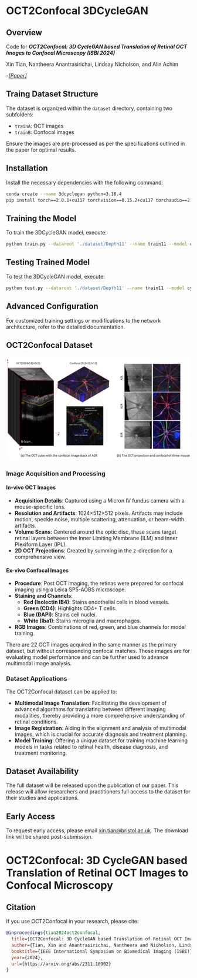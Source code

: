 # OCT2Confocal 3DCycleGAN


## Overview
Code for ***OCT2Confocal: 3D CycleGAN based Translation of Retinal OCT Images to Confocal Microscopy (ISBI 2024)***

Xin Tian, Nantheera Anantrasirichai, Lindsay Nicholson, and Alin Achim

-[*[Paper]*](https://arxiv.org/abs/2311.10902)

## Traing Dataset Structure
The dataset is organized within the `dataset` directory, containing two subfolders: 
- `trainA`: OCT images
- `trainB`: Confocal images

Ensure the images are pre-processed as per the specifications outlined in the paper for optimal results.

## Installation
Install the necessary dependencies with the following command:

```bash
conda create --name 3dcyclegan python=3.10.4
pip install torch==2.0.1+cu117 torchvision==0.15.2+cu117 torchaudio==2.0.2+cu117 -f https://download.pytorch.org/whl/torch_stable.html
```

## Training the Model
To train the 3DCycleGAN model, execute:

```bash
python train.py --dataroot './dataset/Depth11' --name train11 --model cycle_gan --n_epochs 200 --n_epochs_decay 200 --save_epoch_freq 20 --load_size 232 --crop_size 212 --lr 0.00002
```

## Testing Trained Model
To test the 3DCycleGAN model, execute:

```bash
python test.py --dataroot './dataset/Depth11' --name train11 --model cycle_gan --load_size 212 --epoch latest
```

## Advanced Configuration
For customized training settings or modifications to the network architecture, refer to the detailed documentation.

## OCT2Confocal Dataset

![OCT and Confocal Images](images/OCTandconfocal.png)

### Image Acquisition and Processing

#### In-vivo OCT Images
- **Acquisition Details**: Captured using a Micron IV fundus camera with a mouse-specific lens. 
- **Resolution and Artifacts**: 1024×512×512 pixels. Artifacts may include motion, speckle noise, multiple scattering, attenuation, or beam-width artifacts.
- **Volume Scans**: Centered around the optic disc, these scans target retinal layers between the Inner Limiting Membrane (ILM) and Inner Plexiform Layer (IPL).
- **2D OCT Projections**: Created by summing in the z-direction for a comprehensive view.

#### Ex-vivo Confocal Images
- **Procedure**: Post OCT imaging, the retinas were prepared for confocal imaging using a Leica SP5-AOBS microscope.
- **Staining and Channels**: 
  - **Red (Isolectin IB4)**: Stains endothelial cells in blood vessels.
  - **Green (CD4)**: Highlights CD4+ T cells.
  - **Blue (DAPI)**: Stains cell nuclei.
  - **White (Iba1)**: Stains microglia and macrophages.
- **RGB Images**: Combinations of red, green, and blue channels for model training.

There are 22 OCT images acquired in the same manner as the primary dataset, but without corresponding confocal matches. These images are for evaluating model performance and can be further used to advance multimodal image analysis.

### Dataset Applications
The OCT2Confocal dataset can be applied to:

- **Multimodal Image Translation**: Facilitating the development of advanced algorithms for translating between different imaging modalities, thereby providing a more comprehensive understanding of retinal conditions.
- **Image Registration**: Aiding in the alignment and analysis of multimodal images, which is crucial for accurate diagnosis and treatment planning.
- **Model Training**: Offering a unique dataset for training machine learning models in tasks related to retinal health, disease diagnosis, and treatment monitoring.

## Dataset Availability
The full dataset will be released upon the publication of our paper. This release will allow researchers and practitioners full access to the dataset for their studies and applications.

## Early Access
To request early access, please email xin.tian@bristol.ac.uk. The download link will be shared post-submission.

# OCT2Confocal: 3D CycleGAN based Translation of Retinal OCT Images to Confocal Microscopy

## Citation
If you use OCT2Confocal in your research, please cite:

```bibtex
@inproceedings{tian2024oct2confocal,
  title={OCT2Confocal: 3D CycleGAN based Translation of Retinal OCT Images to Confocal Microscopy},
  author={Tian, Xin and Anantrasirichai, Nantheera and Nicholson, Lindsay and Achim, Alin},
  booktitle={IEEE International Symposium on Biomedical Imaging (ISBI)},
  year={2024},
  url={https://arxiv.org/abs/2311.10902}
}
```


<!--### Registration Form
To request early access, please fill in this [registration form](#). The download link will be shared post submission.-->

<!-- ## Citation
If you use the OCT2Confocal dataset in your research, please cite the following paper:

@article{tian2023oct2confocal,
title={OCT2Confocal: 3D CycleGAN based Translation of Retinal OCT Images to Confocal Microscopy},
author={Tian, Xin and Anantrasirichai, Nantheera and Nicholson, Lindsay and Achim, Alin},
journal={arXiv preprint arXiv:2311.10902},
year={2023}
}


For more information, refer to our publication or contact the dataset curator. -->
